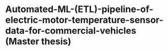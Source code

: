 # Automated-ML-(ETL)-pipeline-of-electric-motor-temperature-sensor-data-for-commercial-vehicles (Master thesis)

